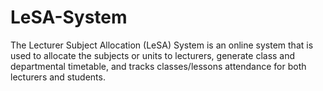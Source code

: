 # LeSA-System
The Lecturer Subject Allocation (LeSA) System is an online system             that is used to allocate the subjects or units             to lecturers, generate class and departmental timetable, and tracks classes/lessons attendance for both lecturers and students.
